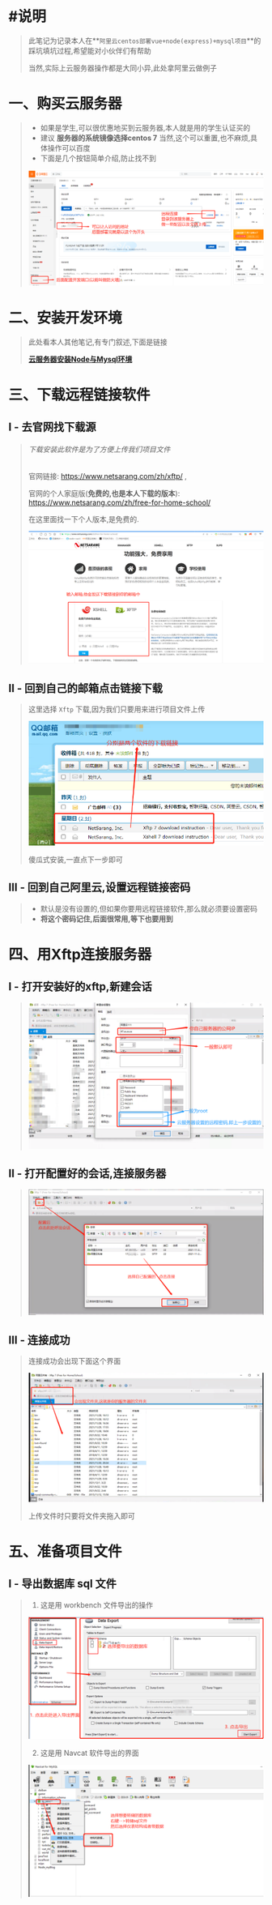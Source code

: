 # #说明

>此笔记为记录本人在**`阿里云centos部署vue+node(express)+mysql项目`**的踩坑填坑过程,希望能对小伙伴们有帮助
>
>当然,实际上云服务器操作都是大同小异,此处拿阿里云做例子



# 一、购买云服务器

>* 如果是学生,可以很优惠地买到云服务器,本人就是用的学生认证买的
>* 建议 **服务器的系统镜像选择centos 7** 当然,这个可以重置,也不麻烦,具体操作可以百度
>* 下面是几个按钮简单介绍,防止找不到
>
>![image-20211129172801511](阿里云部署项目全过程的图片/image-20211129172801511.png)

# 二、安装开发环境

>此处看本人其他笔记,有专门叙述,下面是链接
>
>**[云服务器安装Node与Mysql环境](https://gitee.com/hongjilin/hongs-study-notes/tree/master/编程_后台服务端学习笔记/云服务器相关笔记/云服务器安装Node与Mysql环境)** 

# 三、下载远程链接软件

## Ⅰ - 去官网找下载源

>###### 下载安装此软件是为了方便上传我们项目文件
>
>官网链接: https://www.netsarang.com/zh/xftp/ ,
>
>官网的个人家庭版(**免费的,也是本人下载的版本**): https://www.netsarang.com/zh/free-for-home-school/
>
> 在这里面找一下个人版本,是免费的.
>
>![image-20211130202420224](阿里云部署项目全过程的图片/image-20211130202420224.png) 

## Ⅱ  -  回到自己的邮箱点击链接下载

>这里选择 `Xftp` 下载,因为我们只要用来进行项目文件上传
>
>![image-20211130202746324](阿里云部署项目全过程的图片/image-20211130202746324.png) 
>
>傻瓜式安装,一直点下一步即可

## Ⅲ - 回到自己阿里云,设置远程链接密码

>* 默认是没有设置的,但如果你要用远程链接软件,那么就必须要设置密码
>* **将这个密码记住,后面很常用,等下也要用到**

# 四、用Xftp连接服务器

## Ⅰ - 打开安装好的xftp,新建会话

>![image-20211201201220692](阿里云部署项目全过程的图片/image-20211201201220692.png) 

## Ⅱ  -  打开配置好的会话,连接服务器

>![image-20211201201454253](阿里云部署项目全过程的图片/image-20211201201454253.png)

## Ⅲ - 连接成功

>连接成功会出现下面这个界面
>
>![image-20211201201655572](阿里云部署项目全过程的图片/image-20211201201655572.png) 
>
>上传文件时只要将文件夹拖入即可

# 五、准备项目文件

## Ⅰ - 导出数据库 sql 文件

>1. 这是用 workbench 文件导出的操作
>
>![image-20211201202223816](阿里云部署项目全过程的图片/image-20211201202223816.png)
>
>2. 这是用 Navcat 软件导出的界面
>
>![image-20211201202822433](阿里云部署项目全过程的图片/image-20211201202822433.png)

